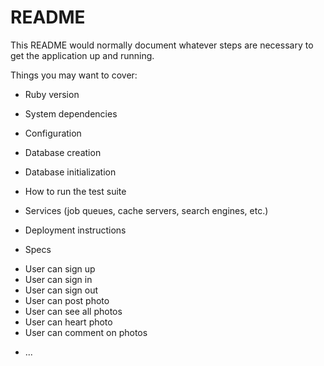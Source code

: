 # README

This README would normally document whatever steps are necessary to get the
application up and running.

Things you may want to cover:

* Ruby version

* System dependencies

* Configuration

* Database creation

* Database initialization

* How to run the test suite

* Services (job queues, cache servers, search engines, etc.)

* Deployment instructions

* Specs
- User can sign up
- User can sign in
- User can sign out
- User can post photo
- User can see all photos
- User can heart photo
- User can comment on photos


* ...
